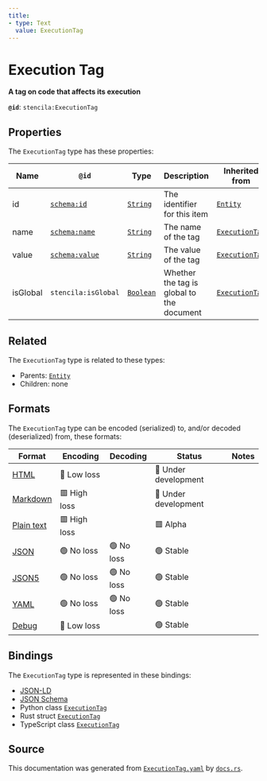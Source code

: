 ```yaml
---
title:
- type: Text
  value: ExecutionTag
---
```


# Execution Tag

**A tag on code that affects its execution**

**`@id`**: `stencila:ExecutionTag`

## Properties

The `ExecutionTag` type has these properties:

| Name     | `@id`                                      | Type                                                                 | Description                               | Inherited from                                                                  |
| -------- | ------------------------------------------ | -------------------------------------------------------------------- | ----------------------------------------- | ------------------------------------------------------------------------------- |
| id       | [`schema:id`](https://schema.org/id)       | [`String`](https://stencila.dev/docs/reference/schema/data/string)   | The identifier for this item              | [`Entity`](https://stencila.dev/docs/reference/schema/other/entity)             |
| name     | [`schema:name`](https://schema.org/name)   | [`String`](https://stencila.dev/docs/reference/schema/data/string)   | The name of the tag                       | [`ExecutionTag`](https://stencila.dev/docs/reference/schema/flow/execution-tag) |
| value    | [`schema:value`](https://schema.org/value) | [`String`](https://stencila.dev/docs/reference/schema/data/string)   | The value of the tag                      | [`ExecutionTag`](https://stencila.dev/docs/reference/schema/flow/execution-tag) |
| isGlobal | `stencila:isGlobal`                        | [`Boolean`](https://stencila.dev/docs/reference/schema/data/boolean) | Whether the tag is global to the document | [`ExecutionTag`](https://stencila.dev/docs/reference/schema/flow/execution-tag) |

## Related

The `ExecutionTag` type is related to these types:

- Parents: [`Entity`](https://stencila.dev/docs/reference/schema/other/entity)
- Children: none

## Formats

The `ExecutionTag` type can be encoded (serialized) to, and/or decoded (deserialized) from, these formats:

| Format                                                           | Encoding       | Decoding     | Status                 | Notes |
| ---------------------------------------------------------------- | -------------- | ------------ | ---------------------- | ----- |
| [HTML](https://stencila.dev/docs/reference/formats/{name})       | 🔷 Low loss     |              | 🚧 Under development    |       |
| [Markdown](https://stencila.dev/docs/reference/formats/{name})   | 🟥 High loss    |              | 🚧 Under development    |       |
| [Plain text](https://stencila.dev/docs/reference/formats/{name}) | 🟥 High loss    |              | 🟥 Alpha                |       |
| [JSON](https://stencila.dev/docs/reference/formats/{name})       | 🟢 No loss      | 🟢 No loss    | 🟢 Stable               |       |
| [JSON5](https://stencila.dev/docs/reference/formats/{name})      | 🟢 No loss      | 🟢 No loss    | 🟢 Stable               |       |
| [YAML](https://stencila.dev/docs/reference/formats/{name})       | 🟢 No loss      | 🟢 No loss    | 🟢 Stable               |       |
| [Debug](https://stencila.dev/docs/reference/formats/{name})      | 🔷 Low loss     |              | 🟢 Stable               |       |

## Bindings

The `ExecutionTag` type is represented in these bindings:

- [JSON-LD](https://stencila.dev/ExecutionTag.jsonld)
- [JSON Schema](https://stencila.dev/ExecutionTag.schema.json)
- Python class [`ExecutionTag`](https://github.com/stencila/stencila/blob/main/python/stencila/types/execution_tag.py)
- Rust struct [`ExecutionTag`](https://github.com/stencila/stencila/blob/main/rust/schema/src/types/execution_tag.rs)
- TypeScript class [`ExecutionTag`](https://github.com/stencila/stencila/blob/main/typescript/src/types/ExecutionTag.ts)

## Source

This documentation was generated from [`ExecutionTag.yaml`](https://github.com/stencila/stencila/blob/main/schema/ExecutionTag.yaml) by [`docs.rs`](https://github.com/stencila/stencila/blob/main/rust/schema-gen/src/docs.rs).